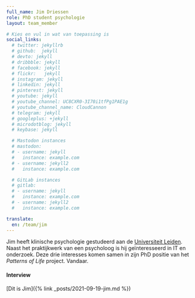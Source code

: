 ```yaml
---
full_name: Jim Driessen
role: PhD student psychologie
layout: team_member

# Kies en vul in wat van toepassing is
social_links:
  # twitter: jekyllrb
  # github:  jekyll
  # devto: jekyll
  # dribbble: jekyll
  # facebook: jekyll
  # flickr:   jekyll
  # instagram: jekyll
  # linkedin: jekyll
  # pinterest: jekyll
  # youtube: jekyll
  # youtube_channel: UC8CXR0-3I70i1tfPg1PAE1g
  # youtube_channel_name: CloudCannon
  # telegram: jekyll
  # googleplus: +jekyll
  # microdotblog: jekyll
  # keybase: jekyll

  # Mastodon instances
  # mastodon:
  # - username: jekyll
  #   instance: example.com
  # - username: jekyll2
  #   instance: example.com

  # GitLab instances
  # gitlab:
  # - username: jekyll
  #   instance: example.com
  # - username: jekyll2
  #   instance: example.com

translate:
  en: /team/jim
---
```

Jim heeft klinische psychologie gestudeerd aan de [Universiteit Leiden].
Naast het praktijkwerk van een psycholoog is hij geïnteresseerd in IT en
onderzoek. Deze drie interesses komen samen in zijn PhD positie van het
*Patterns of Life* project. Vandaar.

#### Interview
[Dit is Jim]({% link _posts/2021-09-19-jim.md %})

[Universiteit Leiden]: https://www.universiteitleiden.nl/
